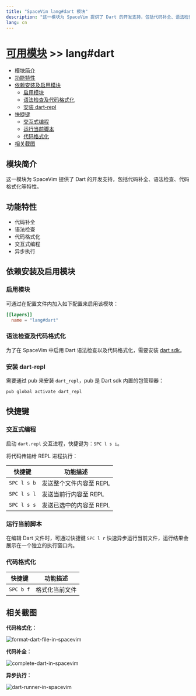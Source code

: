 ```yaml
---
title: "SpaceVim lang#dart 模块"
description: "这一模块为 SpaceVim 提供了 Dart 的开发支持，包括代码补全、语法检查、代码格式化等特性。"
lang: cn
---
```


# [可用模块](../../) >> lang#dart

<!-- vim-markdown-toc GFM -->

- [模块简介](#模块简介)
- [功能特性](#功能特性)
- [依赖安装及启用模块](#依赖安装及启用模块)
  - [启用模块](#启用模块)
  - [语法检查及代码格式化](#语法检查及代码格式化)
  - [安装 dart-repl](#安装-dart-repl)
- [快捷键](#快捷键)
  - [交互式编程](#交互式编程)
  - [运行当前脚本](#运行当前脚本)
  - [代码格式化](#代码格式化)
- [相关截图](#相关截图)

<!-- vim-markdown-toc -->

## 模块简介

这一模块为 SpaceVim 提供了 Dart 的开发支持，包括代码补全、语法检查、代码格式化等特性。

## 功能特性

- 代码补全
- 语法检查
- 代码格式化
- 交互式编程
- 异步执行

## 依赖安装及启用模块

### 启用模块

可通过在配置文件内加入如下配置来启用该模块：

```toml
[[layers]]
  name = "lang#dart"
```

### 语法检查及代码格式化

为了在 SpaceVim 中启用 Dart 语法检查以及代码格式化，需要安装 [dart sdk](https://github.com/dart-lang/sdk)。

### 安装 dart-repl

需要通过 pub 来安装 `dart_repl`，pub 是 Dart sdk 内置的包管理器：

```sh
pub global activate dart_repl
```

## 快捷键

### 交互式编程

启动 `dart.repl` 交互进程，快捷键为：`SPC l s i`。

将代码传输给 REPL 进程执行：

| 快捷键      | 功能描述                |
| ----------- | ----------------------- |
| `SPC l s b` | 发送整个文件内容至 REPL |
| `SPC l s l` | 发送当前行内容至 REPL   |
| `SPC l s s` | 发送已选中的内容至 REPL |

### 运行当前脚本

在编辑 Dart 文件时，可通过快捷键 `SPC l r` 快速异步运行当前文件，运行结果会展示在一个独立的执行窗口内。

### 代码格式化

| 快捷键      | 功能描述       |
| ----------- | -------------- |
| `SPC b f`   | 格式化当前文件 |

## 相关截图

**代码格式化：**

![format-dart-file-in-spacevim](https://user-images.githubusercontent.com/13142418/34455939-b094db54-ed4f-11e7-9df0-80cf5de1128d.gif)

**代码补全：**

![complete-dart-in-spacevim](https://user-images.githubusercontent.com/13142418/34455816-ee77182c-ed4c-11e7-8f63-402849f60405.png)

**异步执行：**

![dart-runner-in-spacevim](https://user-images.githubusercontent.com/13142418/34455403-1f6d4c3e-ed44-11e7-893f-09a6e64e27ed.png)
